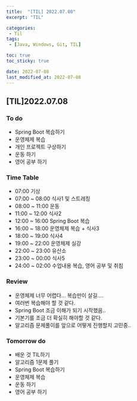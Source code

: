 ```yaml
---
title:  "[TIL] 2022.07.08"
excerpt: "TIL"

categories:
 - Til
tags:
 - [Java, Windows, Git, TIL]

toc: true
toc_sticky: true

date: 2022-07-08
last_modified_at: 2022-07-08
---
```


## [TIL]2022.07.08



### To do
- Spring Boot 복습하기
- 운영체제 복습
- 개인 프로젝트 구상하기
- 운동 하기
- 영어 공부 하기   


### Time Table
- 07:00 기상
- 07:00 ~ 08:00 식사1 및 스트레칭
- 08:00 ~ 11:00 운동
- 11:00 ~ 12:00 식사2
- 12:00 ~ 16:00 Spring Boot 복습
- 16:00 ~ 18:00 운영체제 복습 + 식사3
- 18:00 ~ 19:00 식사4
- 19:00 ~ 22:00 운영체제 실강
- 22:00 ~ 23:00 유산소
- 23:00 ~ 00:00 식사5
- 24:00 ~ 02:00 수업내용 복습, 영어 공부 및 취침                   


### Review
- 운영체제 너무 어렵다... 복습만이 살길....
- 여러번 복습해야 할 것 같다.
- Spring Boot 조금 이해가 되기 시작했음..
- 기본기를 조금 더 확실히 해야할 것 같다.   
- 알고리즘 문제풀이를 앞으로 어떻게 진행할지 고민중..      
 


### Tomorrow do
- 배운 것 TIL하기
- 알고리즘 1문제 풀기
- Spring Boot 복습하기
- 운영체제 복습
- 운동 하기
- 영어 공부 하기
